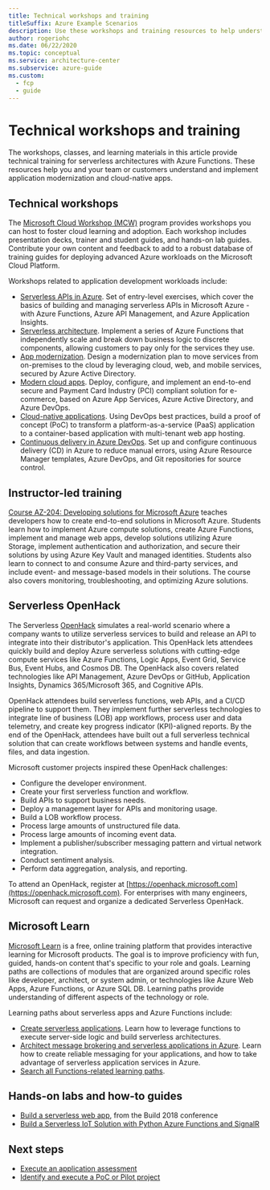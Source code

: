 ```yaml
---
title: Technical workshops and training
titleSuffix: Azure Example Scenarios
description: Use these workshops and training resources to help understand and adopt serverless technologies with Azure Functions.
author: rogeriohc
ms.date: 06/22/2020
ms.topic: conceptual
ms.service: architecture-center
ms.subservice: azure-guide
ms.custom:
  - fcp
  - guide
---
```

# Technical workshops and training

The workshops, classes, and learning materials in this article provide technical training for serverless architectures with Azure Functions. These resources help you and your team or customers understand and implement application modernization and cloud-native apps.

## Technical workshops

The [Microsoft Cloud Workshop (MCW)](https://microsoftcloudworkshop.com/) program provides workshops you can host to foster cloud learning and adoption. Each workshop includes presentation decks, trainer and student guides, and hands-on lab guides. Contribute your own content and feedback to add to a robust database of training guides for deploying advanced Azure workloads on the Microsoft Cloud Platform.

Workshops related to application development workloads include:
- [Serverless APIs in Azure](https://github.com/Azure-Samples/Serverless-APIs). Set of entry-level exercises, which cover the basics of building and managing serverless APIs in Microsoft Azure - with Azure Functions, Azure API Management, and Azure Application Insights.
- [Serverless architecture](https://github.com/Microsoft/MCW-Serverless-Architecture). Implement a series of Azure Functions that independently scale and break down business logic to discrete components, allowing customers to pay only for the services they use.
- [App modernization](https://github.com/Microsoft/MCW-App-Modernization). Design a modernization plan to move services from on-premises to the cloud by leveraging cloud, web, and mobile services, secured by Azure Active Directory.
- [Modern cloud apps](https://github.com/Microsoft/MCW-Modern-Cloud-Apps). Deploy, configure, and implement an end-to-end secure and Payment Card Industry (PCI) compliant solution for e-commerce, based on Azure App Services, Azure Active Directory, and Azure DevOps.
- [Cloud-native applications](https://github.com/microsoft/MCW-Cloud-native-applications). Using DevOps best practices, build a proof of concept (PoC) to transform a platform-as-a-service (PaaS) application to a container-based application with multi-tenant web app hosting.
- [Continuous delivery in Azure DevOps](https://github.com/Microsoft/MCW-Continuous-Delivery-in-Azure-DevOps). Set up and configure continuous delivery (CD) in Azure to reduce manual errors, using Azure Resource Manager templates, Azure DevOps, and Git repositories for source control.

## Instructor-led training
[Course AZ-204: Developing solutions for Microsoft Azure](/learn/certifications/courses/az-204t00) teaches developers how to create end-to-end solutions in Microsoft Azure. Students learn how to implement Azure compute solutions, create Azure Functions, implement and manage web apps, develop solutions utilizing Azure Storage, implement authentication and authorization, and secure their solutions by using Azure Key Vault and managed identities. Students also learn to connect to and consume Azure and third-party services, and include event- and message-based models in their solutions. The course also covers monitoring, troubleshooting, and optimizing Azure solutions.

## Serverless OpenHack
The Serverless [OpenHack](https://openhack.microsoft.com) simulates a real-world scenario where a company wants to utilize serverless services to build and release an API to integrate into their distributor's application. This OpenHack lets attendees quickly build and deploy Azure serverless solutions with cutting-edge compute services like Azure Functions, Logic Apps, Event Grid, Service Bus, Event Hubs, and Cosmos DB. The OpenHack also covers related technologies like API Management, Azure DevOps or GitHub, Application Insights, Dynamics 365/Microsoft 365, and Cognitive APIs.

OpenHack attendees build serverless functions, web APIs, and a CI/CD pipeline to support them. They implement further serverless technologies to integrate line of business (LOB) app workflows, process user and data telemetry, and create key progress indicator (KPI)-aligned reports. By the end of the OpenHack, attendees have built out a full serverless technical solution that can create workflows between systems and handle events, files, and data ingestion.

Microsoft customer projects inspired these OpenHack challenges:
- Configure the developer environment.
- Create your first serverless function and workflow.
- Build APIs to support business needs.
- Deploy a management layer for APIs and monitoring usage.
- Build a LOB workflow process.
- Process large amounts of unstructured file data.
- Process large amounts of incoming event data.
- Implement a publisher/subscriber messaging pattern and virtual network integration.
- Conduct sentiment analysis.
- Perform data aggregation, analysis, and reporting.

To attend an OpenHack, register at [https://openhack.microsoft.com](https://openhack.microsoft.com). For enterprises with many engineers, Microsoft can request and organize a dedicated Serverless OpenHack.

## Microsoft Learn
[Microsoft Learn](/learn/) is a free, online training platform that provides interactive learning for Microsoft products. The goal is to improve proficiency with fun, guided, hands-on content that's specific to your role and goals. Learning paths are collections of modules that are organized around specific roles like developer, architect, or system admin, or technologies like Azure Web Apps, Azure Functions, or Azure SQL DB. Learning paths provide understanding of different aspects of the technology or role.

Learning paths about serverless apps and Azure Functions include:

- [Create serverless applications](/learn/paths/create-serverless-applications/). Learn how to leverage functions to execute server-side logic and build serverless architectures.
- [Architect message brokering and serverless applications in Azure](/learn/paths/architect-messaging-serverless/). Learn how to create reliable messaging for your applications, and how to take advantage of serverless application services in Azure.
- [Search all Functions-related learning paths](/learn/browse/?products=azure-functions).

## Hands-on labs and how-to guides
- [Build a serverless web app](/labs/build2018/serverlesswebapp/), from the Build 2018 conference
- [Build a Serverless IoT Solution with Python Azure Functions and SignalR](https://dev.to/azure/building-a-serverless-iot-solution-with-python-azure-functions-and-signalr-4ljp)

## Next steps

- [Execute an application assessment](application-assessment.md)
- [Identify and execute a PoC or Pilot project](poc-pilot.md)
